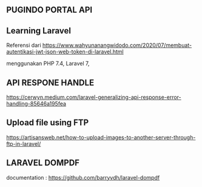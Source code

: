 ## PUGINDO PORTAL API

## Learning Laravel
Referensi dari https://www.wahyunanangwidodo.com/2020/07/membuat-autentikasi-jwt-json-web-token-di-laravel.html

menggunakan 
PHP 7.4,
Laravel 7,

## API RESPONE HANDLE
https://cerwyn.medium.com/laravel-generalizing-api-response-error-handling-85646a195fea

## Upload file using FTP
https://artisansweb.net/how-to-upload-images-to-another-server-through-ftp-in-laravel/

## LARAVEL DOMPDF
documentation : https://github.com/barryvdh/laravel-dompdf